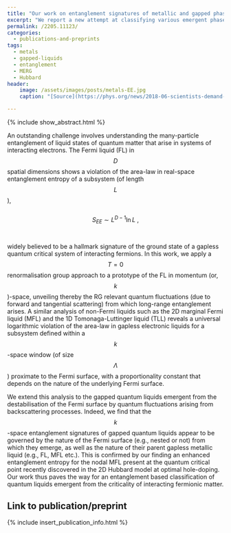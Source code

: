 ```yaml
---
title: "Our work on entanglement signatures of metallic and gapped phases is now available on the arxiv."
excerpt: "We report a new attempt at classifying various emergent phases of matter (metallic as well as topologically ordered), in terms of entanglement measures."
permalink: /2205.11123/
categories:
  - publications-and-preprints
tags:
  - metals
  - gapped-liquids
  - entanglement
  - MERG
  - Hubbard
header:
    image: /assets/images/posts/metals-EE.jpg
    caption: "[Source](https://phys.org/news/2018-06-scientists-demand-entanglement-link.html)"

---
```


{% include show_abstract.html %}

An outstanding challenge involves understanding the many-particle entanglement of liquid states of quantum matter that arise in systems of interacting electrons. The Fermi liquid (FL) in $$D$$ spatial dimensions shows a violation of the area-law in real-space entanglement entropy of a subsystem (of length $$L$$), 
<br><br>
$$S_{EE}\sim L^{D−1} \ln L~,$$
<br><br>
widely believed to be a hallmark signature of the ground state of a gapless quantum critical system of interacting fermions. In this work, we apply a $$T=0$$ renormalisation group approach to a prototype of the FL in momentum (or, $$k$$)-space, unveiling thereby the RG relevant quantum fluctuations (due to forward and tangential scattering) from which long-range entanglement arises. A similar analysis of non-Fermi liquids such as the 2D marginal Fermi liquid (MFL) and the 1D Tomonaga-Luttinger liquid (TLL) reveals a universal logarithmic violation of the area-law in gapless electronic liquids for a subsystem defined within a $$k$$-space window (of size $$\Lambda$$) proximate to the Fermi surface, with a proportionality constant that depends on the nature of the underlying Fermi surface. 

We extend this analysis to the gapped quantum liquids emergent from the destabilisation of the Fermi surface by quantum fluctuations arising from backscattering processes. Indeed, we find that the $$k$$-space entanglement signatures of gapped quantum liquids appear to be governed by the nature of the Fermi surface (e.g., nested or not) from which they emerge, as well as the nature of their parent gapless metallic liquid (e.g., FL, MFL etc.). This is confirmed by our finding an enhanced entanglement entropy for the nodal MFL present at the quantum critical point recently discovered in the 2D Hubbard model at optimal hole-doping. Our work thus paves the way for an entanglement based classification of quantum liquids emergent from the criticality of interacting fermionic matter.

## Link to publication/preprint

{% include insert_publication_info.html %}
